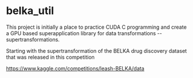# belka_util

This project is initially a place to practice CUDA C programming and create a GPU based superapplication library for data transformations -- supertransformations.

Starting with the supertransformation of the BELKA drug discovery dataset that was released in this competition

https://www.kaggle.com/competitions/leash-BELKA/data

